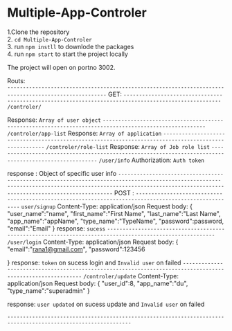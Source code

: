 # Multiple-App-Controler
1.Clone the repository <br>
2. `cd Multiple-App-Controler` <br>
3. run `npm instll` to downlode the packages <br>
4. run `npm start` to start the project locally <br>

The project will open on portno 3002.

Routs:<br>
`------------------------------------------------------------------------------------------------------`
GET:
`-----------------------------------------------------------------------------------------------------`
`/controler/`

Response: `Array of user object`
`-------------------------------------------------------------------------------------------------------`
`/controler/app-list`
Response: `Array of application`
`------------------------------------------------------------------------------------------------------`
`/controler/role-list`
Response: `Array of Job role list`
`-------------------------------------------------------------------------------------------------------`
`/user/info`
Authorization: `Auth token`

response : Object of specific user info
`-------------------------------------------------------------------------------------------------------`
`--------------------------------------------------------------------------------------------------------`
POST :
`------------------------------------------------------------------------------------------------------`
`user/signup`
Content-Type: application/json
Request body:
{
    "user_name":"name",
    "first_name":"First Name",
    "last_name":"Last Name",
    "app_name":"appName",
    "type_name":"TypeName",
    "password":password,
    "email":"Email"
}
response: `sucess`
`---------------------------------------------------------------------------------------------------------`
`/user/login`
Content-Type: application/json
Request body:
{
    "email":"rana1@gmail.com",
    "password":123456
    
}
response: `token` on sucess login and `Invalid user` on failed
`-----------------------------------------------------------------------------------------------------------`
`/controler/update`
Content-Type: application/json
Request body:
{
    "user_id":8,
    "app_name":"du",
    "type_name":"superadmin"
}

response: `user updated` on sucess update and  `Invalid user` on failed

`--------------------------------------------------------------------------------------------------------------`
  
